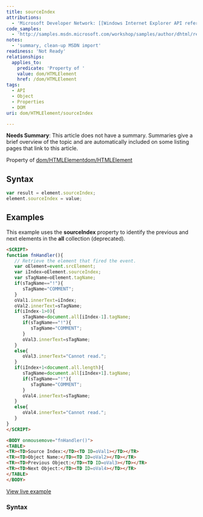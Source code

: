 ```yaml
---
title: sourceIndex
attributions:
  - 'Microsoft Developer Network: [[Windows Internet Explorer API reference](http://msdn.microsoft.com/en-us/library/ie/hh828809%28v=vs.85%29.aspx) Article]'
code_samples:
  - 'http://samples.msdn.microsoft.com/workshop/samples/author/dhtml/refs/sourceIndex.htm'
notes:
  - 'summary, clean-up MSDN import'
readiness: 'Not Ready'
relationships:
  applies_to:
    predicate: 'Property of '
    value: dom/HTMLElement
    href: /dom/HTMLElement
tags:
  - API
  - Object
  - Properties
  - DOM
uri: dom/HTMLElement/sourceIndex

---
```

**Needs Summary**: This article does not have a summary. Summaries give a brief overview of the topic and are automatically included on some listing pages that link to this article.

Property of [dom/HTMLElement](/dom/HTMLElement)[dom/HTMLElement](/dom/HTMLElement)

## <span>Syntax</span>

``` js
var result = element.sourceIndex;
element.sourceIndex = value;
```

## <span>Examples</span>

This example uses the **sourceIndex** property to identify the previous and next elements in the **all** collection (deprecated).

``` html
<SCRIPT>
function fnHandler(){
   // Retrieve the element that fired the event.
   var oElement=event.srcElement;
   var iIndex=oElement.sourceIndex;
   var sTagName=oElement.tagName;
   if(sTagName=="!"){
      sTagName="COMMENT";
   }
   oVal1.innerText=iIndex;
   oVal2.innerText=sTagName;
   if(iIndex-1>0){
      sTagName=document.all[iIndex-1].tagName;
      if(sTagName=="!"){
         sTagName="COMMENT";
      }
      oVal3.innerText=sTagName;
   }
   else{
      oVal3.innerText="Cannot read.";
   }
   if(iIndex+1<document.all.length){
      sTagName=document.all[iIndex+1].tagName;
      if(sTagName=="!"){
         sTagName="COMMENT";
      }
      oVal4.innerText=sTagName;
   }
   else{
      oVal4.innerText="Cannot read.";
   }
}
</SCRIPT>

<BODY onmousemove="fnHandler()">
<TABLE>
<TR><TD>Source Index:</TD><TD ID=oVal1></TD></TR>
<TR><TD>Object Name:</TD><TD ID=oVal2></TD></TR>
<TR><TD>Previous Object:</TD><TD ID=oVal3></TD></TR>
<TR><TD>Next Object:</TD><TD ID=oVal4></TD></TR>
</TABLE>
</BODY>
```

[View live example](http://samples.msdn.microsoft.com/workshop/samples/author/dhtml/refs/sourceIndex.htm)

### <span>Syntax</span>